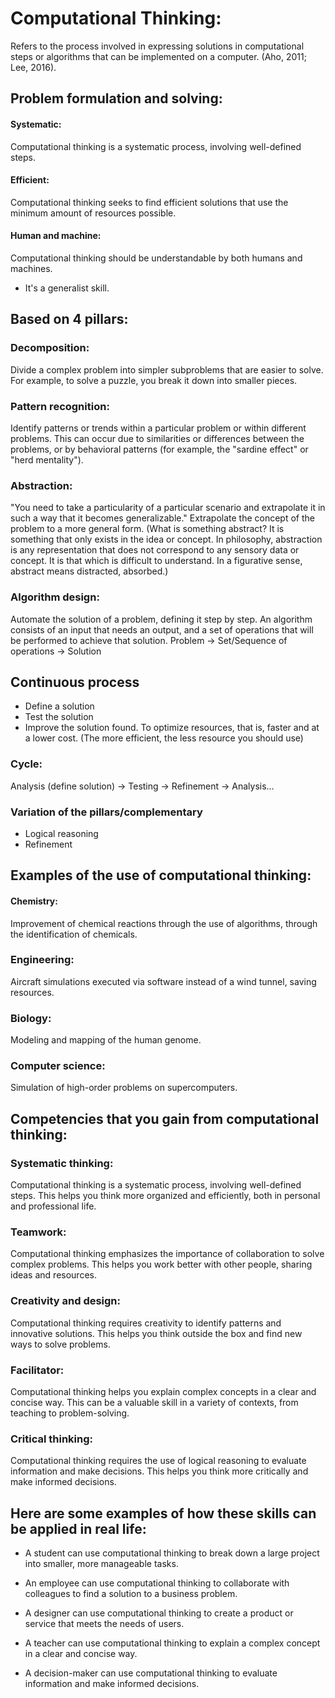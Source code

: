 # Computational Thinking: 
Refers to the process involved in expressing solutions in computational steps or algorithms that can be implemented on a computer. (Aho, 2011; Lee, 2016).

## Problem formulation and solving: 

#### Systematic: 
Computational thinking is a systematic process, involving well-defined steps.
#### Efficient: 
Computational thinking seeks to find efficient solutions that use the minimum amount of resources possible.
#### Human and machine: 
Computational thinking should be understandable by both humans and machines.

* It's a generalist skill.

## Based on 4 pillars:

### Decomposition:
Divide a complex problem into simpler subproblems that are easier to solve. For example, to solve a puzzle, you break it down into smaller pieces.

### Pattern recognition: 
Identify patterns or trends within a particular problem or within different problems. This can occur due to similarities or differences between the problems, or by behavioral patterns (for example, the "sardine effect" or "herd mentality").

### Abstraction:
 "You need to take a particularity of a particular scenario and extrapolate it in such a way that it becomes generalizable." Extrapolate the concept of the problem to a more general form. (What is something abstract? It is something that only exists in the idea or concept. In philosophy, abstraction is any representation that does not correspond to any sensory data or concept. It is that which is difficult to understand. In a figurative sense, abstract means distracted, absorbed.)

### Algorithm design:
 Automate the solution of a problem, defining it step by step. An algorithm consists of an input that needs an output, and a set of operations that will be performed to achieve that solution.
Problem -> Set/Sequence of operations -> Solution

## Continuous process

* Define a solution
* Test the solution
* Improve the solution found. To optimize resources, that is, faster and at a lower cost. (The more efficient, the less resource you should use)

### Cycle:

Analysis (define solution) -> Testing -> Refinement -> Analysis…

### Variation of the pillars/complementary

* Logical reasoning
* Refinement

## Examples of the use of computational thinking:

#### Chemistry: 
Improvement of chemical reactions through the use of algorithms, through the identification of chemicals.

### Engineering:
Aircraft simulations executed via software instead of a wind tunnel, saving resources.

### Biology:
 Modeling and mapping of the human genome.

### Computer science: 
Simulation of high-order problems on supercomputers.

## Competencies that you gain from computational thinking:

### Systematic thinking: 
Computational thinking is a systematic process, involving well-defined steps. This helps you think more organized and efficiently, both in personal and professional life.

### Teamwork: 
Computational thinking emphasizes the importance of collaboration to solve complex problems. This helps you work better with other people, sharing ideas and resources.

### Creativity and design: 
Computational thinking requires creativity to identify patterns and innovative solutions. This helps you think outside the box and find new ways to solve problems.

### Facilitator:
Computational thinking helps you explain complex concepts in a clear and concise way. This can be a valuable skill in a variety of contexts, from teaching to problem-solving.

### Critical thinking: 
Computational thinking requires the use of logical reasoning to evaluate information and make decisions. This helps you think more critically and make informed decisions.

## Here are some examples of how these skills can be applied in real life:

* A student can use computational thinking to break down a large project into smaller, more manageable tasks.

* An employee can use computational thinking to collaborate with colleagues to find a solution to a business problem.

* A designer can use computational thinking to create a product or service that meets the needs of users.

* A teacher can use computational thinking to explain a complex concept in a clear and concise way.

* A decision-maker can use computational thinking to evaluate information and make informed decisions.